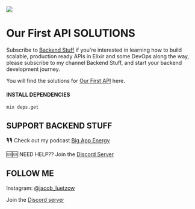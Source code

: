 <img align="center" src="assets/images/bs_github_readme_banner.png"/>

# Our First API SOLUTIONS
Subscribe to [Backend Stuff](https://www.youtube.com/channel/UChbS_z6KHQiIu9et38O37eQ) if you're interested in learning how to build scalable, production ready APIs in Elixir and some DevOps along the way, please subscribe to my channel Backend Stuff, and start your backend development journey.

You will find the solutions for [Our First API](https://www.youtube.com/playlist?list=PL2Rv8vpZJz4xqTf95A7u9eHC4OcQPGlOv) here.

#### INSTALL DEPENDENCIES
```
mix deps.get
```

## SUPPORT BACKEND STUFF

🎙🎙 Check out my podcast [Big App Energy](https://www.hiredgunapps.com/podcast)

🆘🆘 NEED HELP?? Join the [Discord Server](https://discord.gg/HcnjPsWATg)

## FOLLOW ME
Instagram: [@jacob_luetzow](https://www.instagram.com/jacob_luetzow/)

Join the [Discord server](https://discord.gg/HcnjPsWATg)

